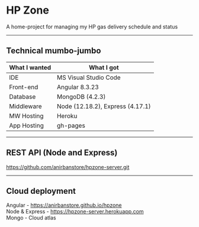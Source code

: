 # HP Zone
A home-project for managing my HP gas delivery schedule and status  

- - - -

## Technical mumbo-jumbo  
What I wanted   | What I got
--------------- | --------------
IDE             | MS Visual Studio Code  
Front-end       | Angular 8.3.23  
Database        | MongoDB (4.2.3)
Middleware      | Node (12.18.2), Express (4.17.1)
MW Hosting      | Heroku
App Hosting     | gh-pages 

- - - -

## REST API (Node and Express)
https://github.com/anirbanstore/hpzone-server.git  

- - - -

## Cloud deployment
Angular - https://anirbanstore.github.io/hpzone  
Node & Express - https://hpzone-server.herokuapp.com  
Mongo - Cloud atlas  
